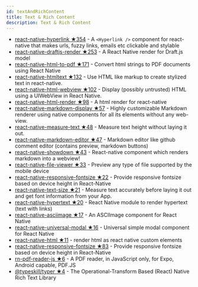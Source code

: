 ```yaml
---
id: textAndRichContent
title: Text & Rich Content
description: Text & Rich Content
---
```


- [react-native-hyperlink ★354](https://github.com/obipawan/hyperlink) - A `<Hyperlink />` component for react-native that makes urls, fuzzy links, emails etc clickable and stylable
- [react-native-draftjs-render ★253](https://github.com/globocom/react-native-draftjs-render) - A React Native render for Draft.js model
- [react-native-html-to-pdf ★171](https://github.com/christopherdro/react-native-html-to-pdf) - Convert html strings to PDF documents using React Native
- [react-native-htmltext ★132](https://github.com/siuying/react-native-htmltext) - Use HTML like markup to create stylized text in react-native.
- [react-native-html-webview ★102](https://github.com/almost/react-native-html-webview) - Display (possibly untrusted) HTML using a UIWebView in React Native.
- [react-native-html-render ★98](https://github.com/soliury/react-native-html-render) - A html render for react-native
- [react-native-markdown-display ★57](https://github.com/iamacup/react-native-markdown-display/) - Highly customizable Markdown renderer using native components for all its elements without any web-view.
- [react-native-measure-text ★48](https://github.com/airamrguez/react-native-measure-text) - Measure text height without laying it out.
- [react-native-markdown-editor ★47](https://github.com/kunall17/react-native-markdown-editor) - Markdown editor like github comment editor (contains preview, markdown buttons)
- [react-native-showdown ★43](https://github.com/jerolimov/react-native-showdown) - React-native component which renders markdown into a webview!
- [react-native-file-viewer ★33](https://github.com/vinzscam/react-native-file-viewer) - Preview any type of file supported by the mobile device
- [react-native-responsive-fontsize ★22](https://github.com/heyman333/react-native-responsive-fontsize) - Provide responsive fontsize based on device height in React-Native
- [react-native-text-size ★21](https://github.com/aMarCruz/react-native-text-size) - Measure text accurately before laying it out and get font information from your App.
- [react-native-hypertext ★20](https://github.com/agentcooper/react-native-hypertext) - React Native module to render hypertext (text with links)
- [react-native-asciimage ★17](https://github.com/turley/react-native-asciimage) - An ASCIImage component for React Native
- [react-native-universal-modal ★16](https://github.com/bokuweb/react-native-universal-modal) - Universal simple modal component for React Native
- [react-native-html ★11](https://github.com/turingou/react-native-html) - render html as react native custom elements
- [react-native-responsive-fontsize ★83](https://github.com/heyman333/react-native-responsive-fontsize) - Provide responsive fontsize based on device height in React-Native
- [rn-pdf-reader-js ★6](https://github.com/xcarpentier/rn-pdf-reader-js/blob/master/README.md) - A PDF reader, in JavaScript only, for Expo, Android capable, PDF.JS
- [@typeskill/typer ★4](https://github.com/typeskill/typer) - The Operational-Transform Based (React) Native Rich Text Library
